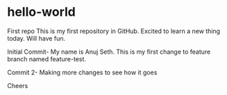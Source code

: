# hello-world
First repo
This is my first repository in GitHub. Excited to learn a new thing today. Will have fun.

Initial Commit- My name is Anuj Seth. This is my first change to feature branch named feature-test.

Commit 2- Making more changes to see how it goes 

Cheers
